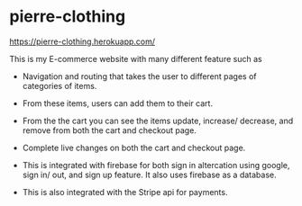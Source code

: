 # pierre-clothing

https://pierre-clothing.herokuapp.com/

This is my E-commerce website with many different feature such as

- Navigation and routing that takes the user to different pages of categories of items.

- From these items, users can add them to their cart.

- From the the cart you can see the items update, increase/ decrease, and remove from both the cart and checkout page.

- Complete live changes on both the cart and checkout page.

- This is integrated with firebase for both sign in altercation using google, sign in/ out, and sign up feature. It also uses firebase as a database.

- This is also integrated with the Stripe api for payments.
